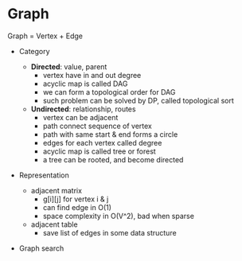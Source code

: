 # Graph

Graph = Vertex + Edge

- Category
    + __Directed__: value, parent
        * vertex have in and out degree
        * acyclic map is called DAG
        * we can form a topological order for DAG
        * such problem can be solved by DP, called topological sort 
    + __Undirected__: relationship, routes
        * vertex can be adjacent
        * path connect sequence of vertex
        * path with same start & end forms a circle
        * edges for each vertex called degree
        * acyclic map is called tree or forest
        * a tree can be rooted, and become directed

- Representation
    + adjacent matrix
        * g[i][j] for vertex i & j
        * can find edge in O(1)
        * space complexity in O(V^2), bad when sparse
    + adjacent table
        * save list of edges in some data structure
        
- Graph search